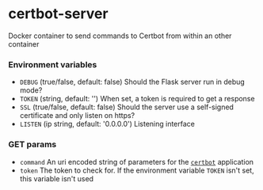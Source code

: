 # certbot-server
Docker container to send commands to Certbot from within an other container

### Environment variables
- `DEBUG`  (true/false, default: false) Should the Flask server run in debug mode?
- `TOKEN`  (string, default: '') When set, a token is required to get a response
- `SSL`    (true/false, default: false) Should the server use a self-signed certificate and only listen on https?
- `LISTEN` (ip string, default: '0.0.0.0') Listening interface

### GET params
- `command` An uri encoded string of parameters for the [`certbot`](https://certbot.eff.org/docs/using.html#certbot-command-line-options) application
- `token` The token to check for. If the environment variable `TOKEN` isn't set, this variable isn't used
